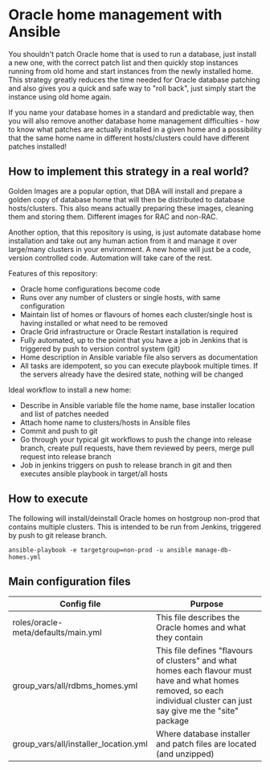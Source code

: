 # Oracle home management with Ansible

You shouldn't patch Oracle home that is used to run a database, just install a new one, with the correct patch list and then quickly stop instances running from old home and start instances from the newly installed home.
This strategy greatly reduces the time needed for Oracle database patching and also gives you a quick and safe way to "roll back", just simply start the instance using old home again.

If you name your database homes in a standard and predictable way, then you will also remove another database home management difficulties - how to know what patches are actually installed in a given home and a possibility that the same home name in different hosts/clusters could have different patches installed! 

## How to implement this strategy in a real world?

Golden Images are a popular option, that DBA will install and prepare a golden copy of database home that will then be distributed to database hosts/clusters.
This also means actually preparing these images, cleaning them and storing them. Different images for RAC and non-RAC.

Another option, that this repository is using, is just automate database home installation and take out any human action from it and manage it over large/many clusters in your environment. A new home will just be a code, version controlled code. Automation will take care of the rest.

Features of this repository:
* Oracle home configurations become code
* Runs over any number of clusters or single hosts, with same configuration
* Maintain list of homes or flavours of homes each cluster/single host is having installed or what need to be removed
* Oracle Grid infrastructure or Oracle Restart installation is required
* Fully automated, up to the point that you have a job in Jenkins that is triggered by push to version control system (git)
* Home description in Ansible variable file also servers as documentation
* All tasks are idempotent, so you can execute playbook multiple times. If the servers already have the desired state, nothing will be changed

Ideal workflow to install a new home:
* Describe in Ansible variable file the home name, base installer location and list of patches needed
* Attach home name to clusters/hosts in Ansible files
* Commit and push to git
* Go through your typical git workflows to push the change into release branch, create pull requests, have them reviewed by peers, merge pull request into release branch
* Job in jenkins triggers on push to release branch in git and then executes ansible playbook in target/all hosts

## How to execute

The following will install/deinstall Oracle homes on hostgroup non-prod that contains multiple clusters.
This is intended to be run from Jenkins, triggered by push to git release branch.

```
ansible-playbook -e targetgroup=non-prod -u ansible manage-db-homes.yml
```

## Main configuration files

| Config file | Purpose |
| --- | --- |
| roles/oracle-meta/defaults/main.yml | This file describes the Oracle homes and what they contain |
| group_vars/all/rdbms_homes.yml | This file defines "flavours of clusters" and what homes each flavour must have and what homes removed, so each individual cluster can just say give me the "site" package |
| group_vars/all/installer_location.yml | Where database installer and patch files are located (and unzipped) |
